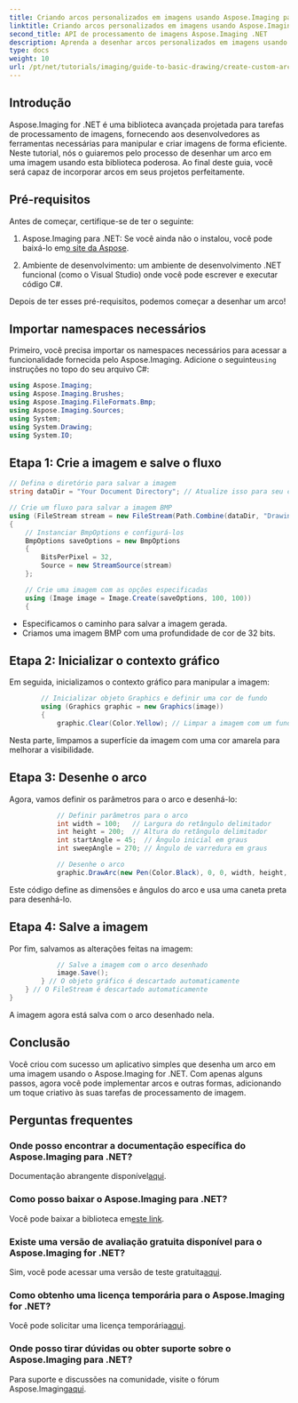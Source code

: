 ```yaml
---
title: Criando arcos personalizados em imagens usando Aspose.Imaging para .NET
linktitle: Criando arcos personalizados em imagens usando Aspose.Imaging para .NET
second_title: API de processamento de imagens Aspose.Imaging .NET
description: Aprenda a desenhar arcos personalizados em imagens usando o Aspose.Imaging for .NET. Siga as instruções passo a passo para configurar sua imagem, inicializar o contexto gráfico, definir parâmetros de arco e salvar a saída final.
type: docs
weight: 10
url: /pt/net/tutorials/imaging/guide-to-basic-drawing/create-custom-arc-in-images/
---
```

## Introdução

Aspose.Imaging for .NET é uma biblioteca avançada projetada para tarefas de processamento de imagens, fornecendo aos desenvolvedores as ferramentas necessárias para manipular e criar imagens de forma eficiente. Neste tutorial, nós o guiaremos pelo processo de desenhar um arco em uma imagem usando esta biblioteca poderosa. Ao final deste guia, você será capaz de incorporar arcos em seus projetos perfeitamente.

## Pré-requisitos

Antes de começar, certifique-se de ter o seguinte:

1.  Aspose.Imaging para .NET: Se você ainda não o instalou, você pode baixá-lo em[o site da Aspose](https://releases.aspose.com/imaging/net/).

2. Ambiente de desenvolvimento: um ambiente de desenvolvimento .NET funcional (como o Visual Studio) onde você pode escrever e executar código C#.

Depois de ter esses pré-requisitos, podemos começar a desenhar um arco!

## Importar namespaces necessários

 Primeiro, você precisa importar os namespaces necessários para acessar a funcionalidade fornecida pelo Aspose.Imaging. Adicione o seguinte`using` instruções no topo do seu arquivo C#:

```csharp
using Aspose.Imaging;
using Aspose.Imaging.Brushes;
using Aspose.Imaging.FileFormats.Bmp;
using Aspose.Imaging.Sources;
using System;
using System.Drawing;
using System.IO;
```

## Etapa 1: Crie a imagem e salve o fluxo

```csharp
// Defina o diretório para salvar a imagem
string dataDir = "Your Document Directory"; // Atualize isso para seu caminho preferido

// Crie um fluxo para salvar a imagem BMP
using (FileStream stream = new FileStream(Path.Combine(dataDir, "DrawingArc_out.bmp"), FileMode.Create))
{
    // Instanciar BmpOptions e configurá-los
    BmpOptions saveOptions = new BmpOptions
    {
        BitsPerPixel = 32,
        Source = new StreamSource(stream)
    };

    // Crie uma imagem com as opções especificadas
    using (Image image = Image.Create(saveOptions, 100, 100))
    {
```

- Especificamos o caminho para salvar a imagem gerada.
- Criamos uma imagem BMP com uma profundidade de cor de 32 bits.

## Etapa 2: Inicializar o contexto gráfico

Em seguida, inicializamos o contexto gráfico para manipular a imagem:

```csharp
        // Inicializar objeto Graphics e definir uma cor de fundo
        using (Graphics graphic = new Graphics(image))
        {
            graphic.Clear(Color.Yellow); // Limpar a imagem com um fundo amarelo
```

Nesta parte, limpamos a superfície da imagem com uma cor amarela para melhorar a visibilidade.

## Etapa 3: Desenhe o arco

Agora, vamos definir os parâmetros para o arco e desenhá-lo:

```csharp
            // Definir parâmetros para o arco
            int width = 100;   // Largura do retângulo delimitador
            int height = 200;  // Altura do retângulo delimitador
            int startAngle = 45;  // Ângulo inicial em graus
            int sweepAngle = 270; // Ângulo de varredura em graus

            // Desenhe o arco
            graphic.DrawArc(new Pen(Color.Black), 0, 0, width, height, startAngle, sweepAngle);
```

Este código define as dimensões e ângulos do arco e usa uma caneta preta para desenhá-lo.

## Etapa 4: Salve a imagem

Por fim, salvamos as alterações feitas na imagem:

```csharp
            // Salve a imagem com o arco desenhado
            image.Save();
        } // O objeto gráfico é descartado automaticamente
    } // O FileStream é descartado automaticamente
}
```

A imagem agora está salva com o arco desenhado nela.

## Conclusão

Você criou com sucesso um aplicativo simples que desenha um arco em uma imagem usando o Aspose.Imaging for .NET. Com apenas alguns passos, agora você pode implementar arcos e outras formas, adicionando um toque criativo às suas tarefas de processamento de imagem.

## Perguntas frequentes

### Onde posso encontrar a documentação específica do Aspose.Imaging para .NET?

 Documentação abrangente disponível[aqui](https://reference.aspose.com/imaging/net/).

### Como posso baixar o Aspose.Imaging para .NET?

 Você pode baixar a biblioteca em[este link](https://releases.aspose.com/imaging/net/).

### Existe uma versão de avaliação gratuita disponível para o Aspose.Imaging for .NET?

 Sim, você pode acessar uma versão de teste gratuita[aqui](https://releases.aspose.com/).

### Como obtenho uma licença temporária para o Aspose.Imaging for .NET?

 Você pode solicitar uma licença temporária[aqui](https://purchase.conholdate.com/temporary-license/).

### Onde posso tirar dúvidas ou obter suporte sobre o Aspose.Imaging para .NET?

 Para suporte e discussões na comunidade, visite o fórum Aspose.Imaging[aqui](https://forum.aspose.com/).
